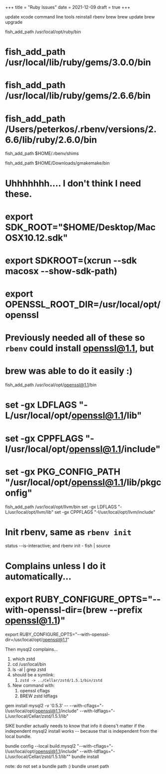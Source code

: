 +++
title = "Ruby Issues"
date  = 2021-12-09
draft = true
+++




update xcode command line tools
reinstall rbenv brew
brew update
brew upgrade



fish_add_path /usr/local/opt/ruby/bin
# fish_add_path /usr/local/lib/ruby/gems/3.0.0/bin
# fish_add_path /usr/local/lib/ruby/gems/2.6.6/bin
# fish_add_path /Users/peterkos/.rbenv/versions/2.6.6/lib/ruby/2.6.0/bin
fish_add_path $HOME/.rbenv/shims



fish_add_path $HOME/Downloads/gmakemake/bin


# Uhhhhhhh.... I don't think I need these.
# export SDK_ROOT="$HOME/Desktop/MacOSX10.12.sdk"
# export SDKROOT=(xcrun --sdk macosx --show-sdk-path)
# export OPENSSL_ROOT_DIR=/usr/local/opt/openssl

# Previously needed all of these so `rbenv` could install openssl@1.1, but
# brew was able to do it easily :)
fish_add_path /usr/local/opt/openssl@1.1/bin
# set -gx LDFLAGS "-L/usr/local/opt/openssl@1.1/lib"
# set -gx CPPFLAGS "-I/usr/local/opt/openssl@1.1/include"
# set -gx PKG_CONFIG_PATH "/usr/local/opt/openssl@1.1/lib/pkgconfig"


fish_add_path /usr/local/opt/llvm/bin
set -gx LDFLAGS "-L/usr/local/opt/llvm/lib"
set -gx CPPFLAGS "-I/usr/local/opt/llvm/include"


# Init rbenv, same as `rbenv init`
status --is-interactive; and rbenv init - fish | source



# Complains unless I do it automatically...
# export RUBY_CONFIGURE_OPTS="--with-openssl-dir=(brew --prefix openssl@1.1)"
export RUBY_CONFIGURE_OPTS="--with-openssl-dir=/usr/local/opt/openssl@1.1"




Then mysql2 complains...
1. which zstd
1. cd /usr/local/bin
1. ls -al | grep zstd
1. should be a symlink:
    1. `zstd -> ../Cellar/zstd/1.5.1/bin/zstd`
1. New command with:
    1. openssl cflags
    1. BREW zstd ldflags

gem install mysql2 -v '0.5.3' -- --with-cflags=\"-I/usr/local/opt/openssl@1.1/include\" --with-ldflags=\"-L/usr/local/Cellar/zstd/1.5.1/lib\"


SIKE bundler actually needs to know that info
it doens't matter if the independent mysql2 install works -- because that is independent from the local bundle.



bundle config --local build.mysql2 "--with-cflags=\"-I/usr/local/opt/openssl@1.1/include\" --with-ldflags=\"-L/usr/local/Cellar/zstd/1.5.1/lib\""
bundle install



note: do not set a bundle path :)
    bundle unset path
    